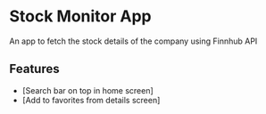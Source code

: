 # Stock Monitor App

An app to fetch the stock details of the company using Finnhub API

## Features

- [Search bar on top in home screen]
- [Add to favorites from details screen]



